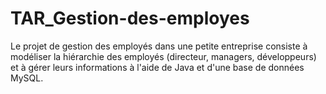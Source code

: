 # TAR_Gestion-des-employes
Le projet de gestion des employés dans une petite entreprise consiste à modéliser la hiérarchie des employés (directeur, managers, développeurs) et à gérer leurs informations à l'aide de Java et d'une base de données MySQL. 
